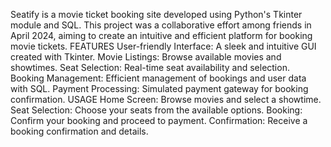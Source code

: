 Seatify is a movie ticket booking site developed using Python's Tkinter module and SQL.
This project was a collaborative effort among friends in April 2024, aiming to create an intuitive and efficient platform for booking movie tickets.
FEATURES
User-friendly Interface: A sleek and intuitive GUI created with Tkinter.
Movie Listings: Browse available movies and showtimes.
Seat Selection: Real-time seat availability and selection.
Booking Management: Efficient management of bookings and user data with SQL.
Payment Processing: Simulated payment gateway for booking confirmation.
USAGE
Home Screen: Browse movies and select a showtime.
Seat Selection: Choose your seats from the available options.
Booking: Confirm your booking and proceed to payment.
Confirmation: Receive a booking confirmation and details.
